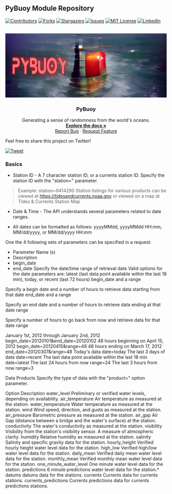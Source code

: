 ## PyBuoy Module Repository


<div id="top"></div>
<!--
*** Thanks for checking out the PyBuoy. If you have a suggestion
*** that would make this better, please fork the repo and create a pull request
*** or simply open an issue with the tag "enhancement".
*** Don't forget to give the project a star!
*** Thanks again! Now go create something AMAZING! :D
-->



<!-- PROJECT SHIELDS -->
<!--
*** I'm using markdown "reference style" links for readability.
*** Reference links are enclosed in brackets [ ] instead of parentheses ( ).
*** See the bottom of this document for the declaration of the reference variables
*** for contributors-url, forks-url, etc. This is an optional, concise syntax you may use.
*** https://www.markdownguide.org/basic-syntax/#reference-style-links
-->

[![Contributors][contributors-shield]][contributors-url]
[![Forks][forks-shield]][forks-url]
[![Stargazers][stars-shield]][stars-url]
[![Issues][issues-shield]][issues-url]
[![MIT License][license-shield]][license-url]
[![LinkedIn][linkedin-shield]][grahamwaters-linkedin-url]

<!-- PROJECT LOGO -->
<br />
<div align="center">
  <a href="https://github.com/grahamwaters/PyBuoy">
    <img src="images/PyBuoy_Main.png" alt="Logo" width="1640" height="200">
  </a>

  <h3 align="center">PyBuoy</h3>

  <p align="center">
    Generating a sense of randomness from the world's oceans.
    <br />
    <a href="https://github.com/grahamwaters/PyBuoy"><strong>Explore the docs »</strong></a>
    <br />
    <a href="https://github.com/grahamwaters/PyBuoy/issues">Report Bug</a>
    ·
    <a href="https://github.com/grahamwaters/PyBuoy/issues">Request Feature</a>
  </p>
</div>

Feel free to share this project on Twitter!

[![Tweet](https://img.shields.io/twitter/url/http/shields.io.svg?style=social)](https://twitter.com/intent/tweet?text=Get%20over%20170%20free%20design%20blocks%20based%20on%20Bootstrap%204&url=https://froala.com/design-blocks&via=froala&hashtags=bootstrap,design,templates,blocks,developers)


### Basics

* Station ID - A 7 character station ID, or a currents station ID. Specify the station ID with the "station=" parameter.
> Example: station=9414290
Station listings for various products can be viewed at https://tidesandcurrents.noaa.gov or viewed on a map at Tides & Currents Station Map
* Date & Time -
The API understands several parameters related to date ranges.

* All dates can be formatted as follows:
yyyyMMdd, yyyyMMdd HH:mm, MM/dd/yyyy, or MM/dd/yyyy HH:mm

One the 4 following sets of parameters can be specified in a request:

* Parameter Name (s)
* Description
* begin_date
* end_date
Specify the date/time range of retrieval
date
Valid options for the date parameters are: latest (last data point available within the last 18 min), today, or recent (last 72 hours)
begin_date and a range

Specify a begin date and a number of hours to retrieve data starting from that date
end_date and a range

Specify an end date and a number of hours to retrieve data ending at that date
range

Specify a number of hours to go back from now and retrieve data for that date range

January 1st, 2012 through January 2nd, 2012
    begin_date=20120101&end_date=20120102
48 hours beginning on April 15, 2012
    begin_date=20120415&range=48
48 hours ending on March 17, 2012
    end_date=20120307&range=48
Today's data
    date=today
The last 3 days of data
    date=recent
The last data point available within the last 18 min
    date=latest
The last 24 hours from now
    range=24
The last 3 hours from now
    range=3

Data Products
Specify the type of data with the "product=" option parameter.

Option 	Description
water_level 	Preliminary or verified water levels, depending on availability.
air_temperature 	Air temperature as measured at the station.
water_temperature 	Water temperature as measured at the station.
wind 	Wind speed, direction, and gusts as measured at the station.
air_pressure 	Barometric pressure as measured at the station.
air_gap 	Air Gap (distance between a bridge and the water's surface) at the station.
conductivity 	The water's conductivity as measured at the station.
visibility 	Visibility from the station's visibility sensor. A measure of atmospheric clarity.
humidity 	Relative humidity as measured at the station.
salinity 	Salinity and specific gravity data for the station.
hourly_height 	Verified hourly height water level data for the station.
high_low 	Verified high/low water level data for the station.
daily_mean 	Verified daily mean water level data for the station.
monthly_mean 	Verified monthly mean water level data for the station.
one_minute_water_level 	One minute water level data for the station.
predictions 	6 minute predictions water level data for the station.*
datums 	datums data for the stations.
currents 	Currents data for currents stations.
currents_predictions 	Currents predictions data for currents predictions stations.






<!-- MARKDOWN LINKS & IMAGES -->
<!-- https://www.markdownguide.org/basic-syntax/#reference-style-links -->
[contributors-shield]: https://img.shields.io/github/contributors/grahamwaters/PyBuoy.svg?style=for-the-badge
[contributors-url]: https://github.com/grahamwaters/PyBuoy/graphs/contributors
[forks-shield]: https://img.shields.io/github/forks/grahamwaters/PyBuoy.svg?style=for-the-badge
[forks-url]: https://github.com/grahamwaters/PyBuoy/network/members
[stars-shield]: https://img.shields.io/github/stars/grahamwaters/PyBuoy.svg?style=for-the-badge
[stars-url]: https://github.com/grahamwaters/PyBuoy/stargazers
[issues-shield]: https://img.shields.io/github/issues/grahamwaters/PyBuoy.svg?style=for-the-badge
[issues-url]: https://github.com/grahamwaters/PyBuoy/issues
[license-shield]: https://img.shields.io/github/license/grahamwaters/PyBuoy.svg?style=for-the-badge
[license-url]: https://github.com/grahamwaters/PyBuoy/blob/master/LICENSE.txt
[linkedin-shield]: https://img.shields.io/badge/-LinkedIn-black.svg?style=for-the-badge&logo=linkedin&colorB=555

[nura-linkedin-url]:https://www.linkedin.com/in/nura-abuassaf/
[grahamwaters-linkedin-url]: https://linkedin.com/in/grahamwaters01
[product-screenshot]: images/screenshot.png
[iso1]: images/example_isometric_scene.png
[iso2]: images/example_isometricscene2.png
[iso_goal]: images/goal_visual_iso.jpg

[pybuoymain]: images/PyBuoy_Main.png
